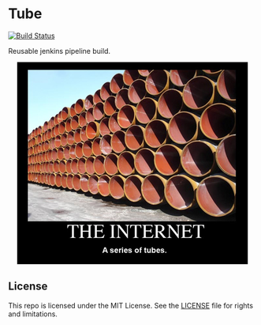 # Tube

[![Build Status](http://jenkins.log-g.co/buildStatus/icon?job=Tube/master)](http://jenkins.log-g.co/job/Tube/job/master/)

Reusable jenkins pipeline build.

<p align="center">
  <img width="468" height="409" src="images/internet-a-series-of-tubes.jpg" alt="the internet: a series of tubes">
</p>

## License

This repo is licensed under the MIT License. See the [LICENSE](LICENSE.md) file for rights and limitations.


